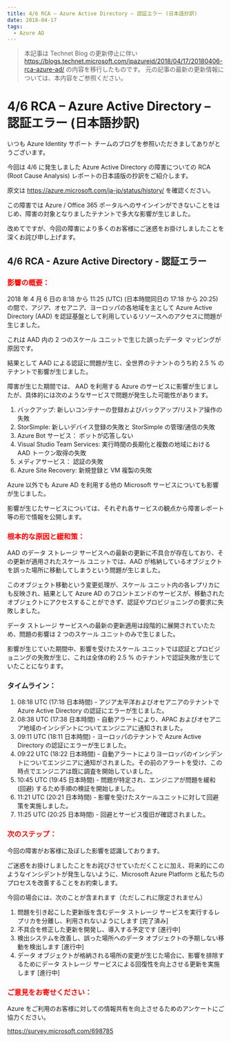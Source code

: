 ```yaml
---
title: 4/6 RCA – Azure Active Directory – 認証エラー (日本語抄訳)
date: 2018-04-17
tags:
  - Azure AD
---
```


> 本記事は Technet Blog の更新停止に伴い https://blogs.technet.microsoft.com/jpazureid/2018/04/17/20180406-rca-azure-ad/ の内容を移行したものです。
> 元の記事の最新の更新情報については、本内容をご参照ください。

# 4/6 RCA – Azure Active Directory – 認証エラー (日本語抄訳)

いつも Azure Identity サポート チームのブログを参照いただきましてありがとうございます。

今回は 4/6 に発生しました Azure Active Directory の障害についての RCA (Root Cause Analysis) レポートの日本語版の抄訳をご紹介します。

原文は https://azure.microsoft.com/ja-jp/status/history/ を確認ください。

この障害では Azure / Office 365 ポータルへのサインインができないことをはじめ、障害の対象となりましたテナントで多大な影響が生じました。

改めてですが、今回の障害により多くのお客様にご迷惑をお掛けしましたことを深くお詫び申し上げます。

## 4/6 RCA - Azure Active Directory - 認証エラー

### <span style="color: red; ">影響の概要：</span>

2018 年 4 月 6 日の 8:18 から 11:25 (UTC) (日本時間同日の 17:18 から 20:25) の間で、アジア、オセアニア、ヨーロッパの各地域を主として Azure Active Directory (AAD) を認証基盤として利用しているリソースへのアクセスに問題が生じました。

これは AAD 内の 2 つのスケール ユニットで生じた誤ったデータ マッピングが原因です。

結果として AAD による認証に問題が生じ、全世界のテナントのうち約 2.5 % のテナントで影響が生じました。

障害が生じた期間では、 AAD を利用する Azure のサービスに影響が生じましたが、具体的には次のようなサービスで問題が発生した可能性があります。

1. バックアップ: 新しいコンテナーの登録およびバックアップ/リストア操作の失敗
2. StorSimple: 新しいデバイス登録の失敗と StorSimple の管理/通信の失敗
3. Azure Bot サービス： ボットが応答しない
4. Visual Studio Team Services: 実行時間の長期化と複数の地域における AAD トークン取得の失敗
5. メディアサービス： 認証の失敗
6. Azure Site Recovery: 新規登録と VM 複製の失敗

Azure 以外でも Azure AD を利用する他の Microsoft サービスについても影響が生じました。

影響が生じたサービスについては、それぞれ各サービスの観点から障害レポート等の形で情報を公開します。

### <span style="color: red; ">根本的な原因と緩和策：</span>

AAD のデータ ストレージ サービスへの最新の更新に不具合が存在しており、その更新が適用されたスケール ユニットでは、AAD が格納しているオブジェクトを誤った場所に移動してしまうという問題が生じました。 

このオブジェクト移動という変更処理が、スケール ユニット内の各レプリカにも反映され、結果として Azure AD のフロントエンドのサービスが、移動されたオブジェクトにアクセスすることができず、認証やプロビジョニングの要求に失敗しました。 

データ ストレージ サービスへの最新の更新適用は段階的に展開されていたため、問題の影響は 2 つのスケール ユニットのみで生じました。 

影響が生じていた期間中、影響を受けたスケール ユニットでは認証とプロビジョニングの失敗が生じ、これは全体の約 2.5 % のテナントで認証失敗が生じていたことになります。

### タイムライン：

1. 08:18 UTC (17:18 日本時間) - アジア太平洋およびオセアニアのテナントで Azure Active Directory の認証にエラーが生じました。
2. 08:38 UTC (17:38 日本時間) - 自動アラートにより、APAC およびオセアニア地域のインシデントについてエンジニアに通知されました。
3. 09:11 UTC (18:11 日本時間) - ヨーロッパのテナントで Azure Active Directory の認証にエラーが生じました。
4. 09:22 UTC (18:22 日本時間) - 自動アラートによりヨーロッパのインシデントについてエンジニアに通知がされました。その前のアラートを受け、この時点でエンジニアは既に調査を開始していました。
5. 10:45 UTC (19:45 日本時間) - 問題が特定され、エンジニアが問題を緩和 (回避) するため手順の検証を開始しました。
6. 11:21 UTC (20:21 日本時間) - 影響を受けたスケールユニットに対して回避策を実施しました。
7. 11:25 UTC (20:25 日本時間) - 回避とサービス復旧が確認されました。

### <span style="color: red; ">次のステップ：</span>

今回の障害がお客様に及ぼした影響を認識しております。

ご迷惑をお掛けしましたことをお詫びさせていただくことに加え、将来的にこのようなインシデントが発生しないように、Microsoft Azure Platform と私たちのプロセスを改善することをお約束します。

今回の場合には、次のことが含まれます（ただしこれに限定されません）

1. 問題を引き起こした更新版を含むデータ ストレージ サービスを実行するレプリカを分離し、利用されないようにします [完了済み]
2. 不具合を修正した更新を開発し、導入する予定です [進行中]
3. 検出システムを改善し、誤った場所へのデータ オブジェクトの予期しない移動を検出します [進行中]
4. データ オブジェクトが格納される場所の変更が生じた場合に、影響を排除するためにデータ ストレージ サービスによる回復性を向上させる更新を実施します [進行中]

### <span style="color: red; ">ご意見をお寄せください：</span>

Azure をご利用のお客様に対しての情報共有を向上させるためのアンケートにご協力ください。


https://survey.microsoft.com/698785